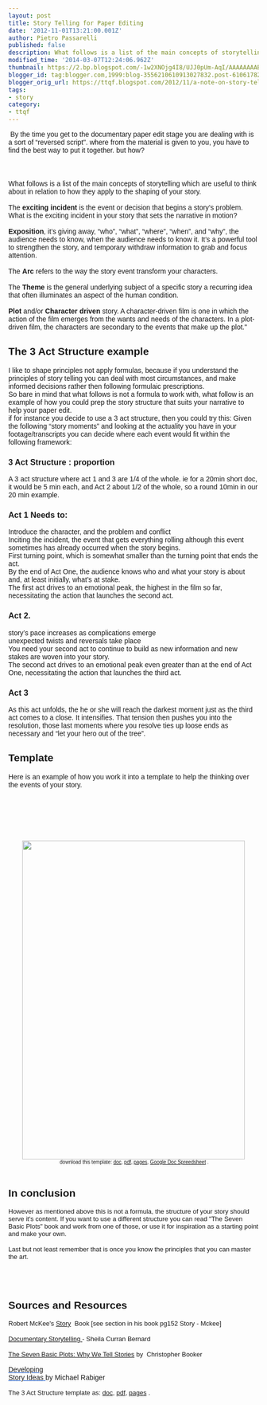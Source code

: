 ```yaml
---
layout: post
title: Story Telling for Paper Editing
date: '2012-11-01T13:21:00.001Z'
author: Pietro Passarelli
published: false
description: What follows is a list of the main concepts of storytelling which are useful to think about in relation to how they apply to the shaping of your story.
modified_time: '2014-03-07T12:24:06.962Z'
thumbnail: https://2.bp.blogspot.com/-1w2XNOjg4I8/UJJ0pUm-AqI/AAAAAAAABVA/zXMVOxiTmfc/s72-c/3act+template.jpg
blogger_id: tag:blogger.com,1999:blog-3556210610913027832.post-6106178203636603239
blogger_orig_url: https://ttqf.blogspot.com/2012/11/a-note-on-story-telling-for-paper-edit.html
tags:
- story
category:
- ttqf
---
```


<span style="font-family: Arial, Helvetica, sans-serif;">&nbsp;</span><span style="font-family: Arial, Helvetica, sans-serif;">By the time you get to the documentary paper edit stage you are dealing with is a sort of “reversed script". where from the material is given to you, you have to find the best way to put it together. but how?</span><br /><span style="font-family: Arial, Helvetica, sans-serif;"></span><br /><span style="font-family: Arial, Helvetica, sans-serif;"></span><br /><a name='more'></a><br /><span style="font-family: Arial, Helvetica, sans-serif;">What follows is a list of the main concepts of storytelling which are useful to think about in relation to how they apply to the shaping of your story.</span><br /><span style="font-family: Arial, Helvetica, sans-serif;"><br /></span><span style="font-family: Arial, Helvetica, sans-serif;">The<strong> exciting incident</strong> is the event or decision that begins a story’s problem. What is the exciting incident in your story that sets the narrative in motion?</span><br /><span style="font-family: Arial, Helvetica, sans-serif;"><br /></span><span style="font-family: Arial, Helvetica, sans-serif;"><strong>Exposition</strong>, it’s giving away, “who”, “what”, “where”, “when”, and “why”, the audience needs to know, when the audience needs to know it. It’s a powerful tool to strengthen the story, and temporary withdraw information to grab and focus attention.</span><br /><span style="font-family: Arial, Helvetica, sans-serif;"><br /></span><span style="font-family: Arial, Helvetica, sans-serif;">The <strong>Arc</strong> refers to the way the story event transform your characters.</span><br /><span style="font-family: Arial, Helvetica, sans-serif;"><br /></span><span style="font-family: Arial, Helvetica, sans-serif;">The <strong>Theme</strong> is the general underlying subject of a specific story a recurring idea that often illuminates an aspect of the human condition.</span><br /><strong><span style="font-family: Arial, Helvetica, sans-serif;"><br /></span></strong><span style="font-family: Arial, Helvetica, sans-serif;"><strong>Plot </strong>and/or <strong>Character driven</strong> story. A character-driven film is one in which the action of the film emerges from the wants and needs of the characters. In a plot-driven film, the characters are secondary to the events that make up the plot."</span><br /><h2><span style="font-family: Arial, Helvetica, sans-serif;">The 3 Act Structure example</span></h2><span style="font-family: Arial, Helvetica, sans-serif;">I like to shape principles not apply formulas, because if you understand the principles of story telling you can deal with most circumstances, and make informed decisions rather then following formulaic prescriptions.</span><br /><span style="font-family: Arial, Helvetica, sans-serif;">So bare in mind that what follows is not a formula to work with, what follow is an example of how you could prep the story structure that suits your narrative to help your paper edit. </span><br /><span style="font-family: Arial, Helvetica, sans-serif;">if for instance you decide to use a 3 act structure, then you could try this: Given the following “story moments” and looking at the actuality you have in your footage/transcripts you can decide where each event would fit within the following framework:</span><br /><h3><span style="font-family: Arial, Helvetica, sans-serif;">3 Act Structure : proportion</span></h3><span style="font-family: Arial, Helvetica, sans-serif;">A 3 act structure where act 1 and 3 are 1/4 of the whole. ie for a 20min short doc, it would be 5 min each, and Act 2 about 1/2 of the whole, so a round 10min in our 20 min example.</span><br /><h3><span style="font-family: Arial, Helvetica, sans-serif;">Act 1 Needs to:</span></h3><span style="font-family: Arial, Helvetica, sans-serif;">Introduce the character, and the problem and conflict</span><br /><span style="font-family: Arial, Helvetica, sans-serif;">Inciting the incident, the event that gets everything rolling although this event sometimes has already occurred when the story begins.</span><br /><span style="font-family: Arial, Helvetica, sans-serif;">First turning point, which is somewhat smaller than the turning point that ends the act.</span><br /><span style="font-family: Arial, Helvetica, sans-serif;">By the end of Act One, the audience knows who and what your story is about and, at least initially, what’s at stake.</span><br /><span style="font-family: Arial, Helvetica, sans-serif;">The first act drives to an emotional peak, the highest in the film so far, necessitating the action that launches the second act.</span><br /><h3><span style="font-family: Arial, Helvetica, sans-serif;">Act 2.</span></h3><span style="font-family: Arial, Helvetica, sans-serif;">story’s pace increases as complications emerge</span><br /><span style="font-family: Arial, Helvetica, sans-serif;">unexpected twists and reversals take place</span><br /><span style="font-family: Arial, Helvetica, sans-serif;">You need your second act to continue to build as new information and new stakes are woven into your story. </span><br /><span style="font-family: Arial, Helvetica, sans-serif;">The second act drives to an emotional peak even greater than at the end of Act One, necessitating the action that launches the third act.</span><br /><h3><span style="font-family: Arial, Helvetica, sans-serif;">Act 3</span></h3><span style="font-family: Arial, Helvetica, sans-serif;">As this act unfolds, the he or she will reach the darkest moment just as the third act comes to a close. It intensifies. That tension then pushes you into the resolution, those last moments where you resolve ties up loose ends as necessary  and “let your hero out of the tree”.</span><br /><h2><span style="font-family: Arial, Helvetica, sans-serif;">Template </span></h2><span style="font-family: Arial, Helvetica, sans-serif;">Here is an example of how you work it into a template to help the thinking over the events of your story.</span><br /><h2><span style="font-family: Arial, Helvetica, sans-serif;"><br /></span></h2><span style="font-family: Arial,Helvetica,sans-serif;"><br /></span><br /><div class="separator" style="clear: both; text-align: center;"><span style="font-family: Arial,Helvetica,sans-serif;"><a href="https://2.bp.blogspot.com/-1w2XNOjg4I8/UJJ0pUm-AqI/AAAAAAAABVA/zXMVOxiTmfc/s1600/3act+template.jpg" imageanchor="1" style="margin-left: 1em; margin-right: 1em;"><img border="0" src="https://2.bp.blogspot.com/-1w2XNOjg4I8/UJJ0pUm-AqI/AAAAAAAABVA/zXMVOxiTmfc/s640/3act+template.jpg" height="640" width="448" /></a></span></div><div style="text-align: center;"><span style="font-family: Arial,Helvetica,sans-serif;"><span style="font-size: x-small;">&nbsp;download this template: <a href="https://docs.google.com/open?id=0BwdlhrSSXSiEUEdOQTJwcEVld1k" target="_blank">doc</a>, <a href="https://docs.google.com/open?id=0BwdlhrSSXSiELUF1bFhTSGZGSEU" target="_blank">pdf</a>, <a href="https://docs.google.com/open?id=0BwdlhrSSXSiEekgyYUROd3Jvc2s" target="_blank">pages</a>, <a href="https://docs.google.com/spreadsheet/ccc?key=0AgdlhrSSXSiEdENydkQ1WXBTYXJoSlRtdUs1RkNtT0E">Google Doc Spreedsheet</a> .</span></span></div><div style="text-align: center;"><span style="font-family: Arial,Helvetica,sans-serif;"><br /></span></div><h2><span style="font-family: Arial,Helvetica,sans-serif;">In conclusion <span style="font-size: small;"><br /></span></span></h2><span style="font-family: Arial,Helvetica,sans-serif;"><span style="font-size: small;">However as mentioned a<span style="font-size: small;">bove</span> this is not a formula, the structure of your story <span style="font-size: small;">should serve it's content<span style="font-size: small;">. </span>I</span>f you want to use a different structure you can read "The Seven Basic Plots" book and work <span style="font-size: small;">from</span> one of those, or use it for inspiration as a s<span style="font-size: small;">tarting point</span> and make your own<span style="font-size: small;">.<span style="font-size: small;">&nbsp;</span></span></span></span><br /><span style="font-family: Arial,Helvetica,sans-serif;"><br /></span><span style="font-family: Arial,Helvetica,sans-serif;"><span style="font-size: small;"><span style="font-size: small;">Last but not least<span style="font-size: small;"> remember that is</span> <span style="font-size: small;">o</span>nce you know the principles that you can master the art.</span></span></span><br /><span style="font-family: Arial,Helvetica,sans-serif;"><span style="font-size: small;"><br /></span></span><span style="font-family: Arial,Helvetica,sans-serif;"><br /></span><br /><h2><span style="font-family: Arial,Helvetica,sans-serif;">Sources and Resources</span></h2><span style="font-family: Arial,Helvetica,sans-serif;"><span style="font-size: small;">Robert McKee<span style="font-size: small;"><span style="font-size: small;">'s</span> <a href="https://www.amazon.co.uk/Story-Substance-Structure-Principles-Screenwriting/dp/0413715604/ref=sr_1_1?s=books&amp;ie=UTF8&amp;qid=1351775228&amp;sr=1-1" target="_blank">Story</a>&nbsp; </span>Book [see section in his book pg152 Story - Mckee]</span></span><br /><span style="font-family: Arial,Helvetica,sans-serif;"><br /></span><span style="font-family: Arial,Helvetica,sans-serif;"><span style="font-size: small;"><a href="https://www.amazon.co.uk/Documentary-Storytelling-Creative-Nonfiction-Screen/dp/0240812417/ref=sr_1_1?s=books&amp;ie=UTF8&amp;qid=1351775194&amp;sr=1-1" target="_blank">Documentary Storytelling </a>- Sheila Curran Bernard</span></span><br /><span style="font-family: Arial,Helvetica,sans-serif;"><br /></span><span style="font-family: Arial,Helvetica,sans-serif;"><span style="font-size: small;"><a href="https://www.amazon.co.uk/The-Seven-Basic-Plots-Stories/dp/0826480373/ref=sr_1_1?ie=UTF8&amp;qid=1351774800&amp;sr=8-1" target="_blank">The Seven Basic Plots: Why We Tell Stories</a> by&nbsp; Christopher Booker&nbsp;</span></span><br /><span style="font-family: Arial,Helvetica,sans-serif;"><span style="font-size: small;"><br /></span></span><span style="font-family: Arial, Helvetica, sans-serif;"><span id="docs-internal-guid-b7317621-9c7e-865b-68e6-cc9d902fbcf9"><span style="color: #1155cc; text-decoration: underline; vertical-align: baseline; white-space: pre-wrap;"><a href="https://www.google.co.uk/url?sa=t&amp;rct=j&amp;q=&amp;esrc=s&amp;source=web&amp;cd=2&amp;ved=0CDgQFjAB&amp;url=http%3A%2F%2Fxa.yimg.com%2Fkq%2Fgroups%2F9956787%2F1561940305%2Fname%2FDEVELOPING%2BSTORY%2BIDEAS.pdf&amp;ei=sbcZU8mMAqrb7AaohoGgDg&amp;usg=AFQjCNHnJiO6XZikOItc9EyyM4aMOlaInw&amp;bvm=bv.62578216,d.ZGU&amp;cad=rja" style="text-decoration: none;">Developing Story Ideas</a> </span></span>by&nbsp;Michael Rabiger&nbsp;</span><br /><span style="font-family: Arial,Helvetica,sans-serif;"><span style="font-size: small;"><br /></span></span><span style="font-family: Arial,Helvetica,sans-serif;"><span style="font-size: small;"><span style="font-size: small;">T</span>h<span style="font-size: small;">e 3 Act Structure</span> template as: <a href="https://docs.google.com/open?id=0BwdlhrSSXSiEUEdOQTJwcEVld1k" target="_blank">doc</a>, <a href="https://docs.google.com/open?id=0BwdlhrSSXSiELUF1bFhTSGZGSEU" target="_blank">pdf</a>, <a href="https://docs.google.com/open?id=0BwdlhrSSXSiEekgyYUROd3Jvc2s" target="_blank">pages</a> .</span></span>
